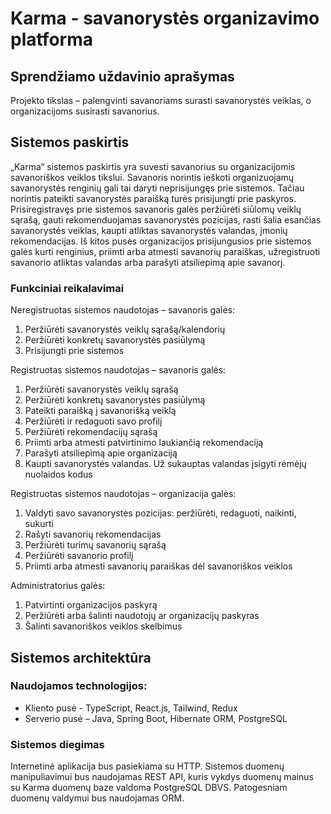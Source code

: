 # Karma - savanorystės organizavimo platforma

## Sprendžiamo uždavinio aprašymas

Projekto tikslas – palengvinti savanoriams surasti savanorystės veiklas, o organizacijoms susirasti savanorius.

## Sistemos paskirtis

„Karma“ sistemos paskirtis yra suvesti savanorius su organizacijomis savanoriškos veiklos tikslui. Savanoris norintis ieškoti organizuojamų savanorystės renginių gali tai daryti neprisijungęs prie sistemos. Tačiau norintis pateikti savanorystės paraišką turės prisijungti prie paskyros. Prisiregistravęs prie sistemos savanoris galės peržiūrėti siūlomų veiklų sąrašą, gauti rekomenduojamas savanorystės pozicijas, rasti šalia esančias savanorystės veiklas, kaupti atliktas savanorystės valandas, įmonių rekomendacijas. Iš kitos pusės organizacijos prisijungusios prie sistemos galės kurti renginius, priimti arba atmesti savanorių paraiškas, užregistruoti savanorio atliktas valandas arba parašyti atsiliepimą apie savanorį.

### Funkciniai reikalavimai

Neregistruotas sistemos naudotojas – savanoris galės:

1. Peržiūrėti savanorystės veiklų sąrašą/kalendorių
2. Peržiūrėti konkretų savanorystės pasiūlymą
3. Prisijungti prie sistemos

Registruotas sistemos naudotojas – savanoris galės:

1. Peržiūrėti savanorystės veiklų sąrašą
2. Peržiūrėti konkretų savanorystės pasiūlymą
3. Pateikti paraišką į savanorišką veiklą
4. Peržiūrėti ir redaguoti savo profilį
5. Peržiūrėti rekomendacijų sąrašą
6. Priimti arba atmesti patvirtinimo laukiančią rekomendaciją
7. Parašyti atsiliepimą apie organizaciją
8. Kaupti savanorystės valandas. Už sukauptas valandas įsigyti rėmėjų nuolaidos kodus

Registruotas sistemos naudotojas – organizacija galės:

1. Valdyti savo savanorystės pozicijas: peržiūrėti, redaguoti, naikinti, sukurti
2. Rašyti savanorių rekomendacijas
3. Peržiūrėti turimų savanorių sąrašą
4. Peržiūrėti savanorio profilį
5. Priimti arba atmesti savanorių paraiškas dėl savanoriškos veiklos

Administratorius galės:

1. Patvirtinti organizacijos paskyrą
2. Peržiūrėti arba šalinti naudotojų ar organizacijų paskyras
3. Šalinti savanoriškos veiklos skelbimus

## Sistemos architektūra

### Naudojamos technologijos:

- Kliento pusė - TypeScript, React.js, Tailwind, Redux
- Serverio pusė – Java, Spring Boot, Hibernate ORM, PostgreSQL

### Sistemos diegimas

Internetinė aplikacija bus pasiekiama su HTTP. Sistemos duomenų manipuliavimui bus naudojamas REST API, kuris vykdys duomenų mainus su Karma duomenų baze valdoma PostgreSQL DBVS. Patogesniam duomenų valdymui bus naudojamas ORM.
